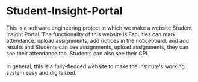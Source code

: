 # Student-Insight-Portal
This is a software engineering project in which we make a website Student Insight Portal. The functionality of this website is Faculties can mark attendance, upload assignments, add notices in the noticeboard, and add results and Students can see assignments, upload assignments, they can see their attendance too. Students can also see their CPI. 
<br><br>
In general, this is a fully-fledged website to make the Institute's working system easy and digitalized.
